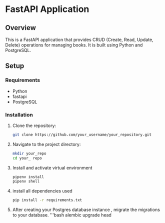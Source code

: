 # FastAPI Application

## Overview

This is a FastAPI application that provides CRUD (Create, Read, Update, Delete) operations for managing books. It is built using Python and PostgreSQL.

## Setup

### Requirements

- Python
- fastapi
- PostgreSQL

### Installation

1. Clone the repository:
   ```bash
   git clone https://github.com/your_username/your_repository.git

2. Navigate to the project directory:
   ```bash 
   mkdir your_repo
   cd your_ repo

3. Install and activate virtual environment
   ```bash
   pipenv install
   pipenv shell

4. install all dependencies used
   ```bash
   pip install -r requirements.txt

5. After creating your Postgres database instance , migrate the migrations to your database.
   '''bash
   alembic upgrade head 
